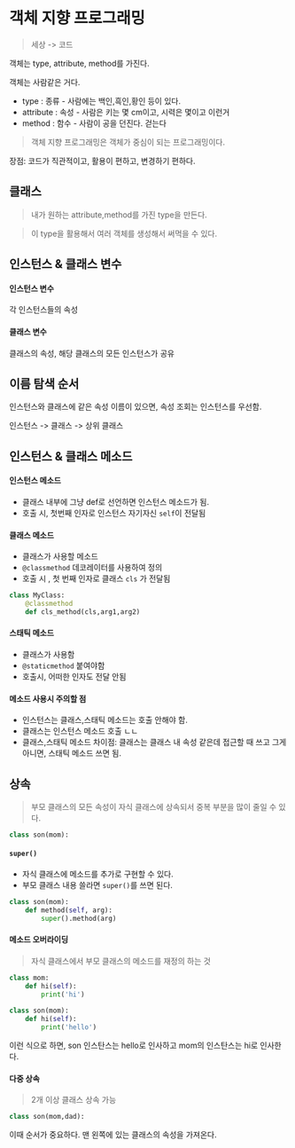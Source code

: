# 객체 지향 프로그래밍

> 세상 -> 코드

객체는 type, attribute, method를 가진다.

객체는 사람같은 거다. 

- type : 종류 - 사람에는 백인,흑인,황인 등이 있다.
- attribute : 속성 - 사람은 키는 몇 cm이고, 시력은 몇이고 이런거
- method : 함수 - 사람이 공을 던진다. 걷는다

> 객체 지향 프로그래밍은 객체가 중심이 되는 프로그래밍이다.

장점: 코드가 직관적이고, 활용이 편하고, 변경하기 편하다.



## 클래스

> 내가 원하는 attribute,method를 가진 type을 만든다.

> 이 type을 활용해서 여러 객체를 생성해서 써먹을 수 있다.



## 인스턴스 & 클래스 변수

#### 인스턴스 변수

각 인스턴스들의 속성

#### 클래스 변수

클래스의 속성, 해당 클래스의 모든 인스턴스가 공유



## 이름 탐색 순서

인스턴스와 클래스에 같은 속성 이름이 있으면, 속성 조회는 인스턴스를 우선함.

인스턴스 -> 클래스 -> 상위 클래스



## 인스턴스 & 클래스 메소드

#### 인스턴스 메소드

- 클래스 내부에 그냥 def로 선언하면 인스턴스 메소드가 됨.
- 호출 시, 첫번째 인자로 인스턴스 자기자신 `self`이 전달됨

#### 클래스 메소드

- 클래스가 사용할 메소드
- `@classmethod` 데코레이터를 사용하여 정의
- 호출 시 , 첫 번째 인자로 클래스 `cls` 가 전달됨

```python
class MyClass:
    @classmethod
    def cls_method(cls,arg1,arg2)
```

#### 스태틱 메소드

- 클래스가 사용함
- `@staticmethod` 붙여야함
- 호출시, 어떠한 인자도 전달 안됨

#### 메소드 사용시 주의할 점

- 인스턴스는 클래스,스태틱 메소드는 호출 안해야 함.
- 클래스는 인스턴스 메소드 호출 ㄴㄴ
- 클래스,스태틱 메소드 차이점: 클래스는 클래스 내 속성 같은데 접근할 때 쓰고 그게 아니면, 스태틱 메소드 쓰면 됨.

## 상속

> 부모 클래스의 모든 속성이 자식 클래스에 상속되서 중복 부분을 많이 줄일 수 있다.

```python
class son(mom):
```

#### `super()`

- 자식 클래스에 메소드를 추가로 구현할 수 있다.
- 부모 클래스 내용 쓸라면 `super()`를 쓰면 된다.

```python
class son(mom):
    def method(self, arg):
        super().method(arg)
```

#### 메소드 오버라이딩

> 자식 클래스에서 부모 클래스의 메소드를 재정의 하는 것

```python
class mom:
    def hi(self):
        print('hi')
        
class son(mom):
    def hi(self):
        print('hello')
```

이런 식으로 하면, son 인스탄스는 hello로 인사하고 mom의 인스탄스는 hi로 인사한다.

#### 다중 상속

> 2개 이상 클래스 상속 가능

```python
class son(mom,dad):
```

이때 순서가 중요하다. 맨 왼쪽에 있는 클래스의 속성을 가져온다.